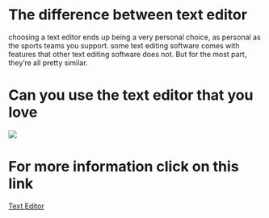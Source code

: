 # The difference between text editor

 choosing a text editor ends up being a very personal choice, as personal as the sports teams you support.
 some text editing software comes with features that other text editing software does not. But for the most part, they’re all pretty similar.
# Can you use the text editor that you love

![](https://web.archive.org/web/20190113051315im_/https://cdn-images-1.medium.com/max/1600/1*qNzmbQa2wkStPLjHYmhn3g.jpeg)

# For more information click on this link
[Text Editor](https://web.archive.org/web/20190113051315/https://medium.com/@theoldercoder/choosing-a-text-editor-3e56f71bd636?source=topic_page---------5------------------1)
